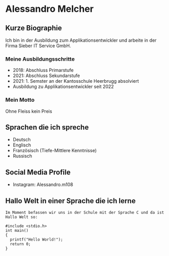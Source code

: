 # Alessandro Melcher

 ## **Kurze Biographie**
 Ich bin in der Ausbildung zum Applikationsentwickler und arbeite in der Firma Sieber IT Service GmbH.

  ### **Meine Ausbildungsschritte**
  - 2018: Abschluss Primarstufe
  - 2021: Abschluss Sekundarstufe
  - 2021: 1. Semster an der Kantosschule Heerbrugg absolviert
  - Ausbildung zu Applikationsentwickler seit 2022

  ### **Mein Motto**
  Ohne Fleiss kein Preis

  ## **Sprachen die ich spreche**
  - Deutsch
  - Englisch
  - Französisch (Tiefe-Mittlere Kenntnisse)
  - Russisch

  ## **Social Media Profile**
  - Instagram: Alessandro.m108

  ## **Hallo Welt in einer Sprache die ich lerne**
    Im Moment befassen wir uns in der Schule mit der Sprache C und da ist Hallo Welt so:

    #include <stdio.h>
    int main()
    {
      printf("Hello World!");
      return 0;
    }

  

